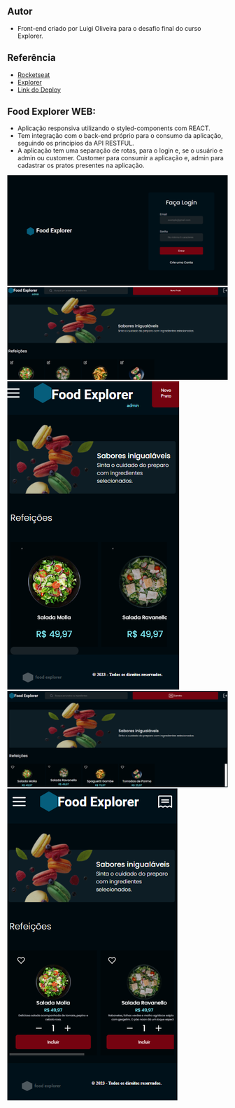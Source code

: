 ## Autor

- Front-end criado por Luigi Oliveira para o desafio final do curso Explorer.


## Referência

 - [Rocketseat](https://app.rocketseat.com.br/journey/explorer/contents)
 - [Explorer](https://app.rocketseat.com.br/?type=ALL)
 - [Link do Deploy](https://celebrated-genie-8221af.netlify.app)
## Food Explorer WEB:

- Aplicação responsiva utilizando o styled-components com REACT.
- Tem integração com o back-end próprio para o consumo da aplicação, seguindo os princípios da API RESTFUL.
- A aplicação tem uma separação de rotas, para o login e, se o usuário e admin ou customer. Customer para consumir a aplicação e, admin para cadastrar os pratos presentes na aplicação.




![App Screenshot](./login.png)
![App Screenshot](./homeAdm.png)
![App Screenshot](./HomeAdmMobile.png)
![App Screenshot](./Home.png)
![App Screenshot](./HomeMobile.png)
